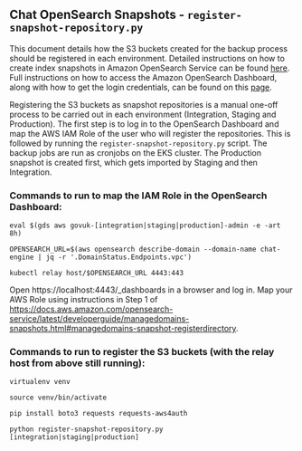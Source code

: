 ## Chat OpenSearch Snapshots - `register-snapshot-repository.py`
This document details how the S3 buckets created for the backup process should be registered in each environment. Detailed instructions on how to create index snapshots in Amazon OpenSearch Service can be found [here]. Full instructions on how to access the Amazon OpenSearch Dashboard, along with how to get the login credentials, can be found on this [page].

Registering the S3 buckets as snapshot repositories is a manual one-off process to be carried out in each environment (Integration, Staging and Production). The first step is to log in to the OpenSearch Dashboard and map the AWS IAM Role of the user who will register the repositories. This is followed by running the `register-snapshot-repository.py` script. The backup jobs are run as cronjobs on the EKS cluster. The Production snapshot is created first, which gets imported by Staging and then Integration.

### Commands to run to map the IAM Role in the OpenSearch Dashboard:

```
eval $(gds aws govuk-[integration|staging|production]-admin -e -art 8h)

OPENSEARCH_URL=$(aws opensearch describe-domain --domain-name chat-engine | jq -r '.DomainStatus.Endpoints.vpc')

kubectl relay host/$OPENSEARCH_URL 4443:443
```

Open https://localhost:4443/_dashboards in a browser and log in. Map your AWS Role using instructions in Step 1 of https://docs.aws.amazon.com/opensearch-service/latest/developerguide/managedomains-snapshots.html#managedomains-snapshot-registerdirectory.

### Commands to run to register the S3 buckets (with the relay host from above still running):

```
virtualenv venv

source venv/bin/activate

pip install boto3 requests requests-aws4auth

python register-snapshot-repository.py [integration|staging|production]
```

[here]: https://docs.aws.amazon.com/opensearch-service/latest/developerguide/managedomains-snapshots.html
[page]: https://docs.publishing.service.gov.uk/manual/manage-opensearch-on-aws.html

